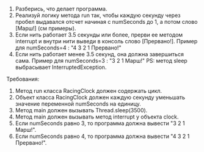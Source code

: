 
1. Разберись, что делает программа.
2. Реализуй логику метода run так, чтобы каждую секунду через пробел
выдавался отсчет начиная с numSeconds до 1, а потом слово [Марш!] (см примеры).
3. Если нить работает 3.5 секунды или более, прерви ее методом interrupt и внутри нити выведи в консоль слово [Прервано!].
Пример для numSeconds=4 : &quot;4 3 2 1 Прервано!&quot;
4. Если нить работает менее 3.5 секунд, она должна завершиться сама.
Пример для numSeconds=3 : &quot;3 2 1 Марш!&quot;
PS: метод sleep выбрасывает InterruptedException.


Требования:
1.	Метод run класса RacingClock должен содержать цикл.
2.	Объект класса RacingClock должен каждую секунду уменьшать значение переменной numSeconds на единицу.
3.	Метод main должен вызывать Thread.sleep(3500).
4.	Метод main должен вызывать метод interrupt у объекта clock.
5.	Если numSeconds равно 3, то программа должна вывести &quot;3 2 1 Марш!&quot;.
6.	Если numSeconds равно 4, то программа должна вывести &quot;4 3 2 1 Прервано!&quot;.


